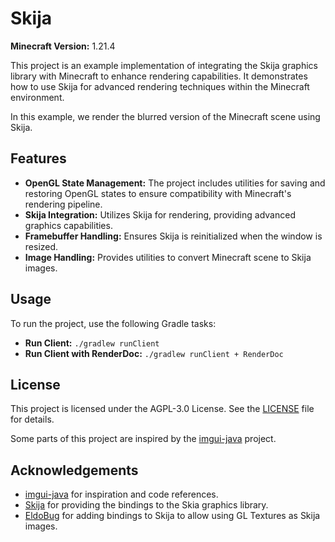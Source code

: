 # Skija

**Minecraft Version:** 1.21.4

This project is an example implementation of integrating the Skija graphics library with Minecraft to enhance rendering capabilities. It demonstrates how to use Skija for advanced rendering techniques within the Minecraft environment.

In this example, we render the blurred version of the Minecraft scene using Skija.

## Features

- **OpenGL State Management:** The project includes utilities for saving and restoring OpenGL states to ensure compatibility with Minecraft's rendering pipeline.
- **Skija Integration:** Utilizes Skija for rendering, providing advanced graphics capabilities.
- **Framebuffer Handling:** Ensures Skija is reinitialized when the window is resized.
- **Image Handling:** Provides utilities to convert Minecraft scene to Skija images.

## Usage

To run the project, use the following Gradle tasks:

- **Run Client:** `./gradlew runClient`
- **Run Client with RenderDoc:** `./gradlew runClient + RenderDoc`

## License

This project is licensed under the AGPL-3.0 License. See the [LICENSE](LICENSE) file for details. 

Some parts of this project are inspired by the [imgui-java](https://github.com/SpaiR/imgui-java) project.

## Acknowledgements

- [imgui-java](https://github.com/SpaiR/imgui-java) for inspiration and code references.
- [Skija](https://github.com/HumbleUI/Skija) for providing the bindings to the Skia graphics library.
- [EldoBug](https://github.com/EldoDebug) for adding bindings to Skija to allow using GL Textures as Skija images.
